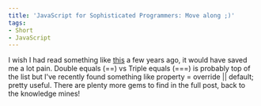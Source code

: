 ```yaml
---
title: 'JavaScript for Sophisticated Programmers: Move along ;)'
tags:
- Short
- JavaScript
---
```


I wish I had read something like [this](http://casual-effects.blogspot.ca/2014/01/an-introduction-to-javascript-for.html) a few years ago, it would have saved me a lot pain. Double equals (==) vs Triple equals (===) is probably top of the list but I've recently found something like 
property = override || default; pretty useful. There are plenty more gems to find in the full post, back to the knowledge mines!
